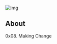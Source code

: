 ![img](https://assets.imaginablefutures.com/media/images/ALX_Logo.max-200x150.png)

## About

0x08. Making Change
